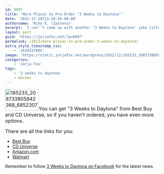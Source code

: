 ```yaml
---
id: 6097
title: 'More Places to Pre-Order "3 Weeks to Daytona"'
date: '2012-12-20T12:28:34-08:00'
authorname: 'Mika E. (Ipstenu)'
excerpt: 'I can''t come up with another "3 Weeks to Daytona" joke title, sorry.'
layout: post
guid: 'https://jorjafox.net/?p=6097'
permalink: /2012/more-places-to-pre-order-3-weeks-to-daytona/
astra_style_timestamp_css:
    - '1634337885'
image: 'https://static.jorjafox.net/wordpress/2012/12/185233_208733805842368_6852307_n.jpg'
categories:
    - 'Jorja Fox'
tags:
    - '3 weeks to daytona'
    - movies
---
```


<span style="font-size: medium;"><span style="font-size: medium;"><a href="//static.jorjafox.net/wordpress/2012/12/185233_208733805842368_6852307_n.jpg"><img class="alignleft size-thumbnail wp-image-6098" alt="185233_208733805842368_6852307_n" src="//static.jorjafox.net/wordpress/2012/12/185233_208733805842368_6852307_n-110x70.jpg" width="110" height="70" /></a>You can get "3 Weeks to Daytona" from Best Buy and CD Universe, so if you haven't ordered, you have even more options.</span></span>

<span style="font-size: medium;"><span style="font-size: medium;">There are all the links for you:</span></span>
<ul>
	<li><a href="http://www.bestbuy.com/site/3+Weeks+To+Daytona+-+Widescreen+-+DVD/20830453.p?id=2630130&amp;skuId=20830453">Best Buy</a></li>
	<li><a href="http://www.cduniverse.com/productinfo.asp?pid=8863895">CD Universe</a></li>
	<li><a href="http://www.amazon.com/3-Weeks-Daytona-Scott-Cohen/dp/B00A4Y628Q/ref=lh_ni_t">Amazon.com</a></li>
	<li><a href="http://www.walmart.com/ip/22373462">Walmart</a></li>
</ul>
Remember to follow <a href="https://www.facebook.com/3WeeksToDaytona">3 Weeks to Daytona on Facebook</a> for the latest news.
